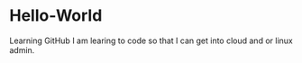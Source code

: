 # Hello-World
Learning GitHub
I am learing to code so that I can get into cloud and or linux admin.
